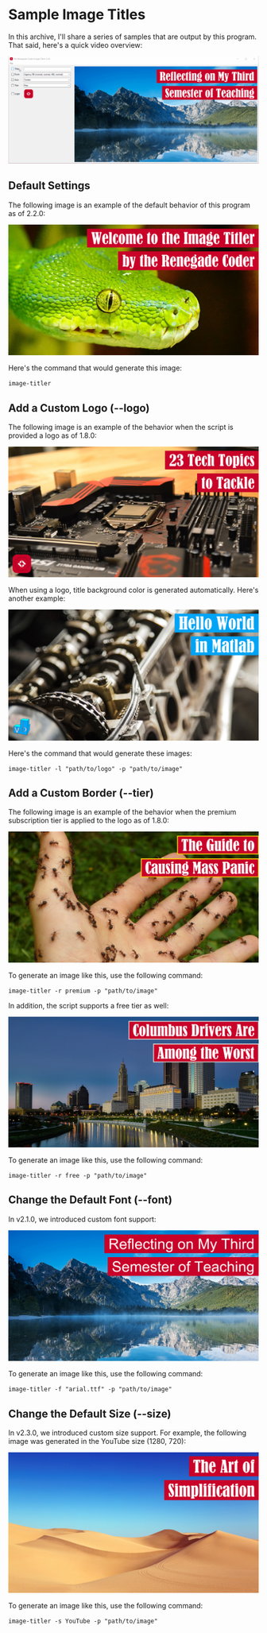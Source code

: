 # Sample Image Titles

In this archive, I'll share a series of samples that are output by this program. That said,
here's a quick video overview:

![Image Titler 2.0.0 GIF](gifs/image-titler-v2-3-0.gif)

## Default Settings

The following image is an example of the default behavior of this program as of 2.2.0:

![Welcome to the Image Titler by The Renegade Coder](v2.3.0/welcome-to-the-image-titler-by-the-renegade-coder-v2-3-0.jpg)

Here's the command that would generate this image:

```shell script
image-titler
```

## Add a Custom Logo (--logo)

The following image is an example of the behavior when the script is provided a logo as of 1.8.0:

![23 Tech Topics to Tackle](v2.3.0/23-tech-topics-to-tackle-v2-3-0.jpg)

When using a logo, title background color is generated automatically. Here's another example:

![Hello World in MATLAB](v2.3.0/hello-world-in-matlab-v2-3-0.jpg)

Here's the command that would generate these images:

```shell script
image-titler -l "path/to/logo" -p "path/to/image"
```

## Add a Custom Border (--tier)

The following image is an example of the behavior when the premium subscription tier is applied to the logo as of 1.8.0:

![The Guide to Causing Mass Panic](v2.3.0/the-guide-to-causing-mass-panic-v2-3-0.jpg)

To generate an image like this, use the following command:

```shell script
image-titler -r premium -p "path/to/image"
```

In addition, the script supports a free tier as well:

![Columbus Drivers Are Among the Worst](v2.3.0/columbus-drivers-are-among-the-worst-v2-3-0.jpg)

To generate an image like this, use the following command:

```shell script
image-titler -r free -p "path/to/image"
```

## Change the Default Font (--font)

In v2.1.0, we introduced custom font support:

![Reflecting on My Third Semester of Teaching](v2.3.0/reflecting-on-my-third-semester-of-teaching-v2-3-0.jpg)

To generate an image like this, use the following command:

```shell script
image-titler -f "arial.ttf" -p "path/to/image"
```

## Change the Default Size (--size)

In v2.3.0, we introduced custom size support. For example, the following image was
generated in the YouTube size (1280, 720):

![The Art of Simplification](v2.3.0/the-art-of-simplification-v2-3-0.jpg)

To generate an image like this, use the following command:

```shell
image-titler -s YouTube -p "path/to/image"
```
